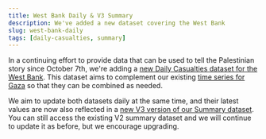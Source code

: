 ```yaml
---
title: West Bank Daily & V3 Summary
description: We've added a new dataset covering the West Bank
slug: west-bank-daily
tags: [daily-casualties, summary]
---
```


In a continuing effort to provide data that can be used to tell the Palestinian story since October 7th, we're adding a [new Daily Casualties dataset for the West Bank](/docs/casualties-daily-west-bank). This dataset aims to complement our existing [time series for Gaza](/docs/casualties-daily) so that they can be combined as needed.

We aim to update both datasets daily at the same time, and their latest values are now also reflected in a [new V3 version of our Summary dataset](/docs/summary). You can still access the existing V2 summary dataset and we will continue to update it as before, but we encourage upgrading.
